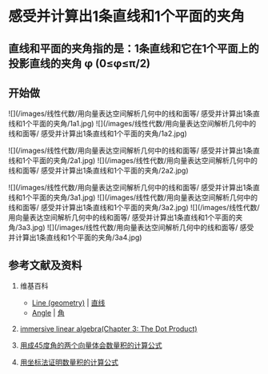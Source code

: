 # 感受并计算出1条直线和1个平面的夹角

## 直线和平面的夹角指的是：1条直线和它在1个平面上的投影直线的夹角 φ (0≤φ≤π/2)

## 开始做

![](/images/线性代数/用向量表达空间解析几何中的线和面等/ 感受并计算出1条直线和1个平面的夹角/1a1.jpg)
![](/images/线性代数/用向量表达空间解析几何中的线和面等/ 感受并计算出1条直线和1个平面的夹角/1a2.jpg)

![](/images/线性代数/用向量表达空间解析几何中的线和面等/ 感受并计算出1条直线和1个平面的夹角/2a1.jpg)
![](/images/线性代数/用向量表达空间解析几何中的线和面等/ 感受并计算出1条直线和1个平面的夹角/2a2.jpg)

![](/images/线性代数/用向量表达空间解析几何中的线和面等/ 感受并计算出1条直线和1个平面的夹角/3a1.jpg)
![](/images/线性代数/用向量表达空间解析几何中的线和面等/ 感受并计算出1条直线和1个平面的夹角/3a2.jpg)
![](/images/线性代数/用向量表达空间解析几何中的线和面等/ 感受并计算出1条直线和1个平面的夹角/3a3.jpg)
![](/images/线性代数/用向量表达空间解析几何中的线和面等/ 感受并计算出1条直线和1个平面的夹角/3a4.jpg)

## 参考文献及资料

1. 维基百科
	- [Line (geometry)](https://en.wikipedia.org/wiki/Line_(geometry)) | [直线](https://zh.wikipedia.org/wiki/%E7%9B%B4%E7%BA%BF) 
	- [Angle](https://en.wikipedia.org/wiki/Angle) | [角](https://zh.wikipedia.org/wiki/%E8%A7%92) 

2. [immersive linear algebra(Chapter 3: The Dot Product)](http://immersivemath.com/ila/ch03_dotproduct/ch03.html)
3. [用成45度角的两个向量体会数量积的计算公式](https://gitee.com/quanbinn/Learn-Mathematical-Olympiad-The-Interactive-Way/blob/master/chapters/%E7%BA%BF%E6%80%A7%E4%BB%A3%E6%95%B0/%E5%90%91%E9%87%8F/%E7%94%A8%E6%88%9045%E5%BA%A6%E8%A7%92%E7%9A%84%E4%B8%A4%E4%B8%AA%E5%90%91%E9%87%8F%E4%BD%93%E4%BC%9A%E6%95%B0%E9%87%8F%E7%A7%AF%E7%9A%84%E8%AE%A1%E7%AE%97%E5%85%AC%E5%BC%8F.md#%E7%94%A8%E6%88%9045%E5%BA%A6%E8%A7%92%E7%9A%84%E4%B8%A4%E4%B8%AA%E5%90%91%E9%87%8F%E4%BD%93%E4%BC%9A%E6%95%B0%E9%87%8F%E7%A7%AF%E7%9A%84%E8%AE%A1%E7%AE%97%E5%85%AC%E5%BC%8F)
4. [用坐标法证明数量积的计算公式](https://gitee.com/quanbinn/Learn-Mathematical-Olympiad-The-Interactive-Way/blob/master/chapters/%E7%BA%BF%E6%80%A7%E4%BB%A3%E6%95%B0/%E5%90%91%E9%87%8F/%E7%94%A8%E5%9D%90%E6%A0%87%E6%B3%95%E8%AF%81%E6%98%8E%E6%95%B0%E9%87%8F%E7%A7%AF%E7%9A%84%E8%AE%A1%E7%AE%97%E5%85%AC%E5%BC%8F.md)